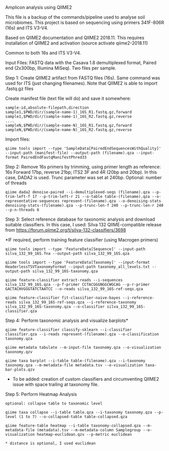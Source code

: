 Amplicon analysis using QIIME2

This file is a backup of the commands/pipeline used to analyse soil microbiomes. This project is based on sequencing using primers 341F-806R (16s) and ITS V3-V4.

Based on QIIME2 documentation and QIIME2 2018.11. This requires installation of QIIME2 and activation (source activate qiime2-2018.11)

Common to both 16s and ITS V3-V4.

Input Files: FASTQ data with the Casava 1.8 demultiplexed format, Paired end (2x300bp, Illumina MiSeq). Two files per sample.

Step 1: Create QIIME2 artifact from FASTQ files (16s). Same command was used for ITS (just changing filenames). Note that QIIME2 is able to import .fastq.gz files

Create manifest file (text file will do) and save it somewhere:

	sample-id,absolute-filepath,direction
	sample1,$PWD/dir/(sample-name-1)_16S_R1.fastq.gz,forward
	sample1,$PWD/dir/(sample-name-1)_16S_R2.fastq.gz,reverse
	....
	sampleN,$PWD/dir/(sample-name-N)_16S_R1.fastq.gz,forward
	sampleN,$PWD/dir/(sample-name-N)_16S_R2.fastq.gz,reverse

Import files:

	qiime tools import --type 'SampleData[PairedEndSequencesWithQuality]' --input-path (manifest-file) --output-path (filename).qza --input-format PairedEndFastqManifestPhred33

Step 2: Remove 16s primers by trimming, using primer length as reference: 16s Forward 17bp, reverse 21bp; ITS2 3F and 4R (20bp and 20bp). In this case, DADA2 is used. Trunc parameter was set at 240bp. Optional: number of threads

	qiime dada2 denoise-paired --i-demultiplexed-seqs (filename).qza --p-trim-left-f 17 --p-trim-left-r 21 --o-table table-(filename).qza --o-representative-sequences represent-(filename).qza --o-denoising-stats denoising-stats-(filename).qza --p-trunc-len-f 240 --p-trunc-len-r 240 --p-n-threads 6

Step 3: Select reference database for taxonomic analysis and download suitable classifiers. In this case, I used: Silva 132 QIIME-compatible release from https://forum.qiime2.org/t/silva-132-classifiers/3698

*IF required, perform training feature classifier (using Macrogen primers) 

	qiime tools import --type 'FeatureData[Sequence]' --input-path silva_132_99_16S.fna --output-path silva_132_99_16S.qza

	qiime tools import --type 'FeatureData[Taxonomy]' --input-format HeaderlessTSVTaxonomyFormat --input-path taxonomy_all_levels.txt --output-path silva_132_99_16S-taxonomy.qza

	qiime feature-classifier extract-reads --i-sequences silva_132_99_16S.qza --p-f-primer CCTACGGGNGGCWGCAG --p-r-primer GACTACHVGGGTATCTAATCC --o-reads silva_132_99_16S-ref-seqs.qza

	qiime feature-classifier fit-classifier-naive-bayes --i-reference-reads silva_132_99_16S-ref-seqs.qza --i-reference-taxonomy silva_132_99_16S-taxonomy.qza --o-classifier silva_132_99_16S-classifier.qza

Step 4: Perform taxonomic analysis and visualize barplots*

	qiime feature-classifier classify-sklearn --i-classifier classifier.qza --i-reads represent-(filename).qza --o-classification taxonomy.qza
	
	qiime metadata tabulate --m-input-file taxonomy.qza --o-visualization taxonomy.qzv
	
	qiime taxa barplot --i-table table-(filename).qza --i-taxonomy taxonomy.qza --m-metadata-file metadata.tsv --o-visualization taxa-bar-plots.qzv
	
* To be added: creation of custom classifiers and circumventing QIIME2 issue with space trailing at taxonomy file.

Step 5: Perform Heatmap Analysis

	optional: collapse table to taxonomic level
	
	qiime taxa collapse --i-table table.qza --i-taxonomy taxonomy.qza --p-level (1 to 7) --o-collapsed-table table-collapsed.qza
	
	qiime feature-table heatmap --i-table taxonomy-collapsed.qza --m-metadata-file (metadata).tsv --m-metadata-column Samplegroup --o-visualization heatmap-euclidean.qzv --p-metric euclidean
	
	* distance is optional, I used euclidean
